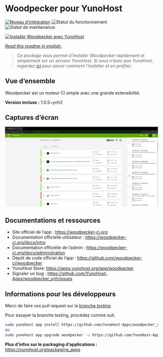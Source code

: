 <!--
N.B.: This README was automatically generated by https://github.com/YunoHost/apps/tree/master/tools/README-generator
It shall NOT be edited by hand.
-->

# Woodpecker pour YunoHost

[![Niveau d’intégration](https://dash.yunohost.org/integration/woodpecker.svg)](https://dash.yunohost.org/appci/app/woodpecker) ![Statut du fonctionnement](https://ci-apps.yunohost.org/ci/badges/woodpecker.status.svg) ![Statut de maintenance](https://ci-apps.yunohost.org/ci/badges/woodpecker.maintain.svg)

[![Installer Woodpecker avec YunoHost](https://install-app.yunohost.org/install-with-yunohost.svg)](https://install-app.yunohost.org/?app=woodpecker)

*[Read this readme in english.](./README.md)*

> *Ce package vous permet d’installer Woodpecker rapidement et simplement sur un serveur YunoHost.
Si vous n’avez pas YunoHost, regardez [ici](https://yunohost.org/#/install) pour savoir comment l’installer et en profiter.*

## Vue d’ensemble

Woodpecker est un moteur CI simple avec une grande extensibilité.


**Version incluse :** 1.0.5~ynh2

## Captures d’écran

![Capture d’écran de Woodpecker](./doc/screenshots/woodpecker.png)

## Documentations et ressources

* Site officiel de l’app : <https://woodpecker-ci.org>
* Documentation officielle utilisateur : <https://woodpecker-ci.org/docs/intro>
* Documentation officielle de l’admin : <https://woodpecker-ci.org/docs/administration>
* Dépôt de code officiel de l’app : <https://github.com/woodpecker-ci/woodpecker>
* YunoHost Store: <https://apps.yunohost.org/app/woodpecker>
* Signaler un bug : <https://github.com/YunoHost-Apps/woodpecker_ynh/issues>

## Informations pour les développeurs

Merci de faire vos pull request sur la [branche testing](https://github.com/YunoHost-Apps/woodpecker_ynh/tree/testing).

Pour essayer la branche testing, procédez comme suit.

``` bash
sudo yunohost app install https://github.com/YunoHost-Apps/woodpecker_ynh/tree/testing --debug
ou
sudo yunohost app upgrade woodpecker -u https://github.com/YunoHost-Apps/woodpecker_ynh/tree/testing --debug
```

**Plus d’infos sur le packaging d’applications :** <https://yunohost.org/packaging_apps>
